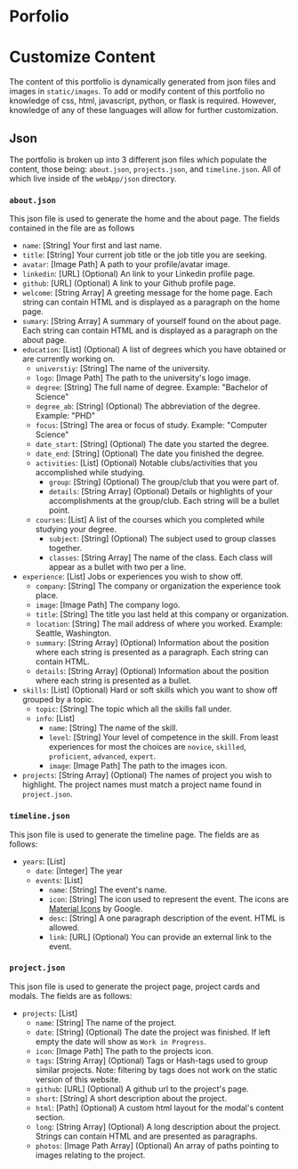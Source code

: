 # Porfolio



# Customize Content
The content of this portfolio is dynamically generated from json files and images in `static/images`. 
To add or modify content of this portfolio no knowledge of css, html, javascript, python, or flask is required. 
However, knowledge of any of these languages will allow for further customization.

## Json
The portfolio is broken up into 3 different json files which populate the content, those being: `about.json`, `projects.json`, and `timeline.json`.
All of which live inside of the `webApp/json` directory.

### `about.json`
This json file is used to generate the home and the about page. The fields contained in the file are as follows

* `name`: [String] Your first and last name.
* `title`: [String] Your current job title or the job title you are seeking.
* `avatar`: [Image Path] A path to your profile/avatar image.
* `linkedin`: [URL] (Optional) An link to your Linkedin profile page.
* `github`: [URL] (Optional) A link to your Github profile page.
* `welcome`: [String Array] A greeting message for the home page. Each string can contain HTML and is displayed as a paragraph on the home page.
* `sumary`: [String Array] A summary of yourself found on the about page. Each string can contain HTML and is displayed as a paragraph on the about page.
* `education`: [List] (Optional) A list of degrees which you have obtained or are currently working on.
    * `universtiy`: [String] The name of the university.
    * `logo`: [Image Path] The path to the university's logo image.
    * `degree`: [String] The full name of degree. Example: "Bachelor of Science"
    * `degree_ab`: [String] (Optional) The abbreviation of the degree. Example: "PHD"
    * `focus`: [String] The area or focus of study. Example: "Computer Science"
    * `date_start`: [String] (Optional) The date you started the degree.
    * `date_end`: [String] (Optional) The date you finished the degree.
    * `activities`: [List] (Optional) Notable clubs/activities that you accomplished while studying. 
        * `group`: [String] (Optional) The group/club that you were part of.
        * `details`: [String Array] (Optional) Details or highlights of your accomplishments at the group/club. Each string will be a bullet point.
    * `courses`: [List] A list of the courses which you completed while studying your degree.
        * `subject`: [String] (Optional) The subject used to group classes together.
        * `classes`: [String Array] The name of the class. Each class will appear as a bullet with two per a line.
* `experience`: [List] Jobs or experiences you wish to show off.
    * `company`: [String] The company or organization the experience took place.
    * `image`: [Image Path] The company logo.
    * `title`: [String] The title you last held at this company or organization.
    * `location`: [String] The mail address of where you worked. Example: Seattle, Washington.
    * `summary`: [String Array] (Optional) Information about the position where each string is presented as a paragraph. Each string can contain HTML.
    * `details`: [String Array] (Optional) Information about the position where each string is presented as a bullet.
* `skills`: [List] (Optional) Hard or soft skills which you want to show off grouped by a topic.
    * `topic`: [String] The topic which all the skills fall under.
    * `info`: [List]
        * `name`: [String] The name of the skill.
        * `level`: [String] Your level of competence in the skill. From least experiences for most the choices are `novice`, `skilled`, `proficient`, `advanced`, `expert`.
        * `image`: [Image Path] The path to the images icon.
* `projects`: [String Array] (Optional) The names of project you wish to highlight. The project names must match a project name found in `project.json`.

### `timeline.json`
This json file is used to generate the timeline page. The fields are as follows:

* `years`: [List]
    * `date`: [Integer] The year 
    * `events`: [List]
        * `name`: [String] The event's name.
        * `icon`: [String] The icon used to represent the event. The icons are [Material Icons](https://material.io/resources/icons/?style=baseline) by Google.
        * `desc`: [String] A one paragraph description of the event. HTML is allowed.
        * `link`: [URL] (Optional) You can provide an external link to the event.

### `project.json`
This json file is used to generate the project page, project cards and modals. The fields are as follows:

* `projects`: [List]
    * `name`: [String] The name of the project.
    * `date`: [String] (Optional) The date the project was finished. If left empty the date will show as `Work in Progress`.
    * `icon`: [Image Path] The path to the projects icon.
    * `tags`: [String Array] (Optional) Tags or Hash-tags used to group similar projects. Note: filtering by tags does not work on the static version of this website.
    * `github`: [URL] (Optional) A github url to the project's page.
    * `short`: [String] A short description about the project.
    * `html`: [Path] (Optional) A custom html layout for the modal's content section.
    * `long`: [String Array] (Optional) A long description about the project. Strings can contain HTML and are presented as paragraphs.
    * `photos`: [Image Path Array] (Optional) An array of paths pointing to images relating to the project.